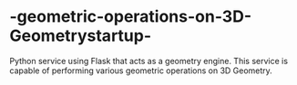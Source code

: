 # -geometric-operations-on-3D-Geometrystartup-
 Python service using Flask that acts as a geometry engine. This service  is capable of performing various geometric operations on 3D Geometry. 

